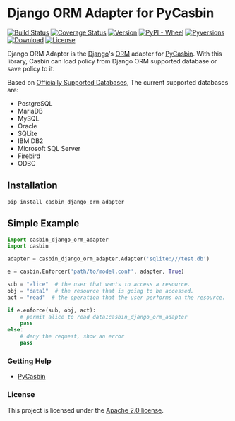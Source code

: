 Django ORM Adapter for PyCasbin 
====

[![Build Status](https://www.travis-ci.org/pycasbin/django-orm-adapter.svg?branch=master)](https://www.travis-ci.org/pycasbin/django-orm-adapter)
[![Coverage Status](https://coveralls.io/repos/github/pycasbin/django-orm-adapter/badge.svg)](https://coveralls.io/github/pycasbin/django-orm-adapter)
[![Version](https://img.shields.io/pypi/v/casbin_django_orm_adapter.svg)](https://pypi.org/project/casbin_django_orm_adapter/)
[![PyPI - Wheel](https://img.shields.io/pypi/wheel/casbin_django_orm_adapter.svg)](https://pypi.org/project/casbin_django_orm_adapter/)
[![Pyversions](https://img.shields.io/pypi/pyversions/casbin_django_orm_adapter.svg)](https://pypi.org/project/casbin_django_orm_adapter/)
[![Download](https://img.shields.io/pypi/dm/casbin_django_orm_adapter.svg)](https://pypi.org/project/casbin_django_orm_adapter/)
[![License](https://img.shields.io/pypi/l/casbin_django_orm_adapter.svg)](https://pypi.org/project/casbin_django_orm_adapter/)

Django ORM Adapter is the [Django](https://www.djangoproject.com/)'s [ORM](https://docs.djangoproject.com/en/3.0/ref/databases/) adapter for [PyCasbin](https://github.com/pycasbin/django-orm-adapter). With this library, Casbin can load policy from Django ORM supported database or save policy to it.

Based on [Officially Supported Databases](https://docs.djangoproject.com/en/3.0/ref/databases/), The current supported databases are:

- PostgreSQL
- MariaDB
- MySQL
- Oracle
- SQLite
- IBM DB2
- Microsoft SQL Server
- Firebird
- ODBC

## Installation

```
pip install casbin_django_orm_adapter
```

## Simple Example

```python
import casbin_django_orm_adapter
import casbin

adapter = casbin_django_orm_adapter.Adapter('sqlite:///test.db')

e = casbin.Enforcer('path/to/model.conf', adapter, True)

sub = "alice"  # the user that wants to access a resource.
obj = "data1"  # the resource that is going to be accessed.
act = "read"  # the operation that the user performs on the resource.

if e.enforce(sub, obj, act):
    # permit alice to read data1casbin_django_orm_adapter
    pass
else:
    # deny the request, show an error
    pass
```


### Getting Help

- [PyCasbin](https://github.com/casbin/pycasbin)

### License

This project is licensed under the [Apache 2.0 license](LICENSE).
